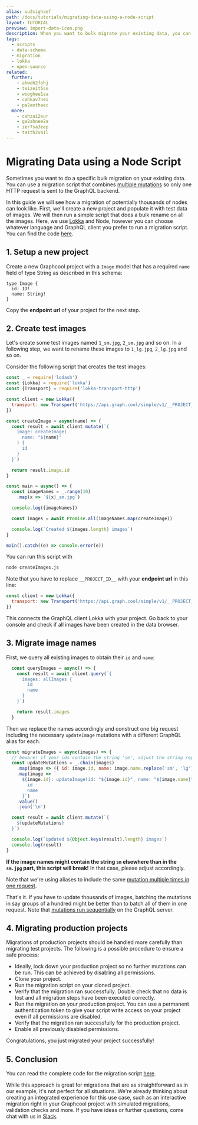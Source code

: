 ```yaml
---
alias: uu2xighaef
path: /docs/tutorials/migrating-data-using-a-node-script
layout: TUTORIAL
preview: import-data-icon.png
description: When you want to bulk migrate your existing data, you can run a migration script that combines multiple GraphQL mutations in one GraphQL request.
tags:
  - scripts
  - data-schema
  - migration
  - lokka
  - open-source
related:
  further:
    - ahwoh2fohj
    - teizeit5se
    - wooghee1za
    - cahkav7nei
    - pa2aothaec
  more:
    - cahzai2eur
    - ga2ahnee2a
    - ier7sa3eep
    - taith2va1l
---
```


# Migrating Data using a Node Script

Sometimes you want to do a specific bulk migration on your existing data. You can use a migration script that combines [multiple mutations](https://www.graph.cool/docs/faq/graphql-multiple-requests-cahzai2eur) so only one HTTP request is sent to the GraphQL backend.

In this guide we will see how a migration of potentially thousands of nodes can look like. First, we'll create a new project and populate it with test data of images. We will then run a simple script that does a bulk rename on all the images. Here, we use [Lokka](https://github.com/kadirahq/lokka) and Node, however you can choose whatever language and GraphQL client you prefer to run a migration script. You can find the code [here](https://github.com/graphcool-examples/migration-scripts/tree/master/images).

## 1. Setup a new project

Create a new Graphcool project with a `Image` model that has a required `name` field of type String as described in this schema:

```idl
type Image {
  id: ID!
  name: String!
}
```

Copy the **endpoint url** of your project for the next step.

## 2. Create test images

Let's create some test images named `1_sm.jpg`, `2_sm.jpg` and so on. In a following step, we want to rename these images to `1_lg.jpg`, `2_lg.jpg` and so on.

Consider the following script that creates the test images:

```js
const _ = require('lodash')
const {Lokka} = require('lokka')
const {Transport} = require('lokka-transport-http')

const client = new Lokka({
  transport: new Transport('https://api.graph.cool/simple/v1/__PROJECT_ID__')
})

const createImage = async(name) => {
  const result = await client.mutate(`{
    image: createImage(
      name: "${name}"
    ) {
      id
    }
  }`)

  return result.image.id
}

const main = async() => {
  const imageNames = _.range(10)
    .map(x => `${x}_sm.jpg`)

  console.log({imageNames})

  const images = await Promise.all(imageNames.map(createImage))

  console.log(`Created ${images.length} images`)
}

main().catch((e) => console.error(e))
```

You can run this script with

```sh
node createImages.js
```

Note that you have to replace `__PROJECT_ID__` with your **endpoint url** in this line:

```js
const client = new Lokka({
  transport: new Transport('https://api.graph.cool/simple/v1/__PROJECT_ID__')
})
```

This connects the GraphQL client Lokka with your project. Go back to your console and check if all images have been created in the data browser.

## 3. Migrate image names

First, we query all existing images to obtain their `id` and `name`:

```js
  const queryImages = async() => {
    const result = await client.query(`{
      images: allImages {
        id
        name
      }
    }`)

    return result.images
  }
```

Then we replace the names accordingly and construct one big request including the necessary `updateImage` mutations with a different GraphQL alias for each.

```js
const migrateImages = async(images) => {
  // beware! if your ids contain the string 'sm', adjust the string replacement accordingly!
  const updateMutations = _.chain(images)
    .map(image => ({ id: image.id, name: image.name.replace('sm', 'lg')}))
    .map(image => `
      ${image.id}: updateImage(id: "${image.id}", name: "${image.name}") {
        id
        name
      }`)
    .value()
    .join('\n')

  const result = await client.mutate(`{
    ${updateMutations}
  }`)

  console.log(`Updated ${Object.keys(result).length} images`)
  console.log(result)
}
```

**If the image names might contain the string `sm` elsewhere than in the `sm.jpg` part, this script will break!** In that case, please adjust accordingly.

Note that we're using aliases to include the same [mutation multiple times in one request](https://www.graph.cool/docs/faq/graphql-multiple-requests-cahzai2eur).

That's it. If you have to update thousands of images, batching the mutations in say groups of a hundred might be better than to batch all of them in one request. Note that [mutations run sequentially](http://graphql.org/learn/queries/#multiple-fields-in-mutations) on the GraphQL server.

## 4. Migrating production projects

Migrations of production projects should be handled more carefully than migrating test projects. The following is a possible procedure to ensure a safe process:

* Ideally, lock down your production project so no further mutations can be run. This can be achieved by disabling all permissions.
* Clone your project.
* Run the migration script on your cloned project.
* Verify that the migration ran successfully. Double check that no data is lost and all migration steps have been executed correctly.
* Run the migration on your production project. You can use a permanent authentication token to give your script write access on your project even if all permissions are disabled.
* Verify that the migration ran successfully for the production project.
* Enable all previously disabled permissions.

Congratulations, you just migrated your project successfully!

## 5. Conclusion

You can read the complete code for the migration script [here](https://github.com/graphcool-examples/migration-scripts/tree/master/images).

While this approach is great for migrations that are as straightforward as in our example, it's not perfect for all situations. We're already thinking about creating an integrated experience for this use case, such as an interactive migration right in your Graphcool project with simulated migrations, validation checks and more. If you have ideas or further questions, come chat with us in [Slack](https://slack.graph.cool).
